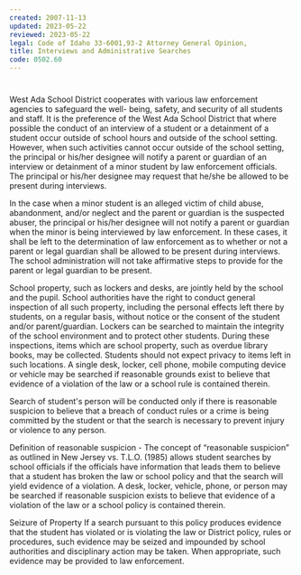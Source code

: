 ```yaml
---
created: 2007-11-13
updated: 2023-05-22
reviewed: 2023-05-22
legal: Code of Idaho 33-6001,93-2 Attorney General Opinion,
title: Interviews and Administrative Searches
code: 0502.60
---
```


#  

West Ada School District cooperates with various law enforcement agencies to safeguard the well- being, safety, and security of all students and staff. It is the preference of the West Ada School District that where possible the conduct of an interview of a student or a detainment of a student occur outside of school hours and outside of the school setting. However, when such activities cannot occur outside of the school setting, the principal or his/her designee will notify a parent or guardian of an interview or detainment of a minor student by law enforcement officials. The principal or his/her designee may request that he/she be allowed to be present during interviews.

In the case when a minor student is an alleged victim of child abuse, abandonment, and/or neglect and the parent or guardian is the suspected abuser, the principal or his/her designee will not notify a parent or guardian when the minor is being interviewed by law enforcement. In these cases, it shall be left to the determination of law enforcement as to whether or not a parent or legal guardian shall be allowed to be present during interviews. The school administration will not take affirmative steps to provide for the parent or legal guardian to be present.

School property, such as lockers and desks, are jointly held by the school and the pupil. School authorities have the right to conduct general inspection of all such property, including the personal effects left there by students, on a regular basis, without notice or the consent of the student and/or parent/guardian. Lockers can be searched to maintain the integrity of the school environment and to protect other students. During these inspections, items which are school property, such as overdue library books, may be collected. Students should not expect privacy to items left in such locations. A single desk, locker, cell phone, mobile computing device or vehicle may be searched if reasonable grounds exist to believe that evidence of a violation of the law or a school rule is contained therein.

Search of student's person will be conducted only if there is reasonable suspicion to believe that a breach of conduct rules or a crime is being committed by the student or that the search is necessary to prevent injury or violence to any person.

Definition of reasonable suspicion - The concept of “reasonable suspicion” as outlined in New Jersey vs. T.L.O. (1985) allows student searches by school officials if the officials have information that leads them to believe that a student has broken the law or school policy and that the search will yield evidence of a violation. A desk, locker, vehicle, phone, or person may be searched if reasonable suspicion exists to believe that evidence of a violation of the law or a school policy is contained therein.

Seizure of Property If a search pursuant to this policy produces evidence that the student has violated or is violating the law or District policy, rules or procedures, such evidence may be seized and impounded by school authorities and disciplinary action may be taken. When appropriate, such evidence may be provided to law enforcement.
